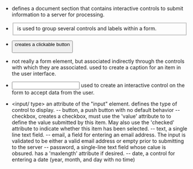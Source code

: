 - <form> defines a document section that contains interactive controls to submit information to a server for processing.

- <fieldset> is used to group several controls and labels within a form.

- <button> creates a clickable button

- <label> not really a form element, but associated indirectly through the controls with which they are associated. used to create a caption for an item in the user interface.

- <input> used to create an interactive control on the form to accept data from the user.

- <input/ type> an attribute of the "input" element. defines the type of control to display.
	-- button, a push button with no default behavior
	-- checkbox, creates a checkbox, must use the 'value' attribute to 
		to define the value submitted by this item. May also use the 'checked' attribute to indicate whether this item has been selected.
	-- text, a single line text field.
	-- email, a field for entering an email address. The input is validated to be either a valid email address or empty prior to submitting to the server
	-- password, a single-line text field whose calue is obsured. has a 'maxlength' attribute if desired.
	-- date, a control for entering a date (year, month, and day with no time)
